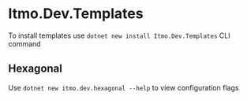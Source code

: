 # Itmo.Dev.Templates

To install templates use `dotnet new install Itmo.Dev.Templates` CLI command

## Hexagonal

Use `dotnet new itmo.dev.hexagonal --help` to view configuration flags